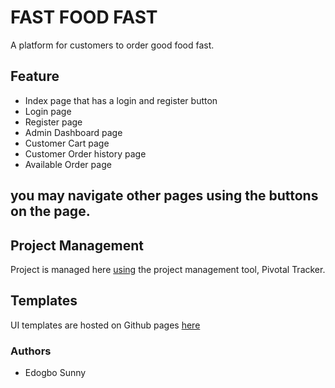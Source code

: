 # FAST FOOD FAST

A platform for customers to order good food fast.

## Feature

- Index page that has a login and register button
- Login page
- Register page
- Admin Dashboard page  
- Customer Cart page
- Customer Order history page
- Available Order  page

## you may navigate other pages using the buttons on the page.

## Project Management

Project is managed here [using](https://www.pivotaltracker.com/n/projects/2193604) the project management tool, Pivotal Tracker.

## Templates

UI templates are hosted on Github pages [here]( https://edogbosunny.github.io/Fast-Food-Fast-Cycle-36/UI/)

### Authors

- Edogbo Sunny
